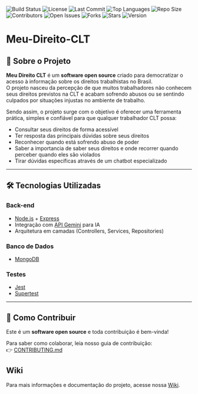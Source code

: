 ![Build Status](https://github.com/jessica-leoa/Meu-Direito-CLT/actions/workflows/main.yml/badge.svg)
![License](https://img.shields.io/github/license/jessica-leoa/Meu-Direito-CLT)
![Last Commit](https://img.shields.io/github/last-commit/jessica-leoa/Meu-Direito-CLT)
![Top Languages](https://img.shields.io/github/languages/top/jessica-leoa/Meu-Direito-CLT)
![Repo Size](https://img.shields.io/github/repo-size/jessica-leoa/Meu-Direito-CLT)
![Contributors](https://img.shields.io/github/contributors/jessica-leoa/Meu-Direito-CLT)
![Open Issues](https://img.shields.io/github/issues/jessica-leoa/Meu-Direito-CLT)
![Forks](https://img.shields.io/github/forks/jessica-leoa/Meu-Direito-CLT)
![Stars](https://img.shields.io/github/stars/jessica-leoa/Meu-Direito-CLT)
![Version](https://img.shields.io/github/v/tag/jessica-leoa/Meu-Direito-CLT)
# Meu-Direito-CLT

## 📖 Sobre o Projeto
**Meu Direito CLT** é um **software open source** criado para democratizar o acesso à informação sobre os direitos trabalhistas no Brasil.  
O projeto nasceu da percepção de que muitos trabalhadores não conhecem seus direitos previstos na CLT e acabam sofrendo abusos ou se sentindo culpados por situações injustas no ambiente de trabalho.    

Sendo assim, o projeto surge com o objetivo é oferecer uma ferramenta prática, simples e confiável para que qualquer trabalhador CLT possa:
- Consultar seus direitos de forma acessível
- Ter resposta das principais dúvidas sobre seus direitos 
- Reconhecer quando está sofrendo abuso de poder
- Saber a importancia de saber seus direitos e onde recorrer quando perceber quando eles são violados
- Tirar dúvidas específicas através de um chatbot especializado

---

## 🛠️ Tecnologias Utilizadas

### Back-end
- [Node.js](https://nodejs.org/) + [Express](https://expressjs.com/)  
- Integração com [API Gemini](https://ai.google.dev/) para IA  
- Arquitetura em camadas (Controllers, Services, Repositories)

### Banco de Dados
- [MongoDB](https://www.mongodb.com/)

### Testes
- [Jest](https://jestjs.io/)  
- [Supertest](https://github.com/ladjs/supertest)  

---

## 🤝 Como Contribuir

Este é um **software open source** e toda contribuição é bem-vinda!  

Para saber como colaborar, leia nosso guia de contribuição:  
👉 [CONTRIBUTING.md](CONTRIBUTING.md)

## Wiki
Para mais informações e documentação do projeto, acesse nossa [Wiki](https://github.com/jessica-leoa/Meu-Direito-CLT).
